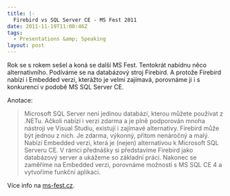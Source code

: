 ```yaml
---
title: |-
  Firebird vs SQL Server CE - MS Fest 2011
date: 2011-11-19T11:00:46Z
tags:
  - Presentations &amp; Speaking
layout: post
---
```

Rok se s rokem sešel a koná se další MS Fest. Tentokrát nabídnu něco alternativního. Podíváme se na databázový stroj Firebird. A protože Firebird nabízí i Embedded verzi, kterážto je velmi zajímavá, porovnáme ji i s konkurencí v podobě MS SQL Server CE.

Anotace:

> Microsoft SQL Server není jedinou databází, kterou můžete používat z .NETu. Ačkoli nabízí i verzi zdarma a je plně podporován mnoha nástroji ve Visual Studiu, existují i zajímavé alternativy. Firebird může být jednou z nich. Je zdarma, výkonný, přitom nenáročný a malý. Nabízí Embedded verzi, která je (nejen) alternativou k Microsoft SQL Serveru CE. V rámci přednášky si představíme Firebird jako databázový server a ukážeme so základní práci. Nakonec se zaměříme na Embedded verzi, porovnáme možnosti s MS SQL CE 4 a vytvoříme funkční aplikaci.

Více info na [ms-fest.cz][1].

[1]: http://www.ms-fest.cz/Program/Nedele